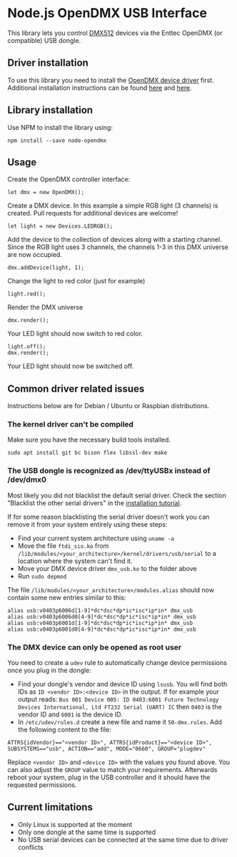 # Node.js OpenDMX USB Interface
This library lets you control [DMX512](https://en.wikipedia.org/wiki/DMX512) devices via the Enttec OpenDMX (or compatible) USB dongle.

## Driver installation
To use this library you need to install the [OpenDMX device driver](https://github.com/lowlander/dmx_usb_module) first. Additional installation instructions can be found [here](https://opendmx.net/index.php/LLA,_OpenDMX_USB_and_Q_Light_Controller_Tutorial) and [here](http://www.erwinrol.com/page/projects/open-dmx-usb/).

## Library installation
Use NPM to install the library using:
```
npm install --save node-opendmx
```

## Usage

Create the OpenDMX controller interface:
```
let dmx = new OpenDMX();
```

Create a DMX device. In this example a simple RGB light (3 channels) is created. Pull requests for additional devices are welcome!
```
let light = new Devices.LEDRGB();
```

Add the device to the collection of devices along with a starting channel. Since the RGB light uses 3 channels, the channels 1-3 in this DMX universe are now occupied.
```
dmx.addDevice(light, 1);
```

Change the light to red color (just for example)
```
light.red();
```

Render the DMX universe
```
dmx.render();
```

Your LED light should now switch to red color.
```
light.off();
dmx.render();
```

Your LED light should now be switched off.

## Common driver related issues
Instructions below are for Debian / Ubuntu or Raspbian distributions.

### The kernel driver can't be compiled
Make sure you have the necessary build tools installed.
```
sudo apt install git bc bison flex libssl-dev make
```

### The USB dongle is recognized as /dev/ttyUSBx instead of /dev/dmx0
Most likely you did not blacklist the default serial driver. Check the section "Blacklist the other serial drivers" in the [installation tutorial](https://opendmx.net/index.php/LLA,_OpenDMX_USB_and_Q_Light_Controller_Tutorial).

If for some reason blacklisting the serial driver doesn't work you can remove it from your system entirely using these steps:

 - Find your current system architecture using `uname -a`
 - Move the file `ftdi_sio.ko` from `/lib/modules/<your_architecture>/kernel/drivers/usb/serial` to a location where the system can't find it.
 - Move your DMX device driver `dmx_usb.ko` to the folder above
 - Run `sudo depmod` 

The file `/lib/modules/<your_architecture>/modules.alias` should now contain some new entries similar to this:

```
alias usb:v0403p6006d[1-9]*dc*dsc*dp*ic*isc*ip*in* dmx_usb
alias usb:v0403p6006d0[4-9]*dc*dsc*dp*ic*isc*ip*in* dmx_usb
alias usb:v0403p6001d[1-9]*dc*dsc*dp*ic*isc*ip*in* dmx_usb
alias usb:v0403p6001d0[4-9]*dc*dsc*dp*ic*isc*ip*in* dmx_usb
```

### The DMX device can only be opened as root user
You need to create a `udev` rule to automatically change device permissions once you plug in the dongle:

- Find your dongle's vendor and device ID using `lsusb`. You will find both IDs as `ID <vendor ID>:<device ID>` in the output. If for example your output reads: `Bus 001 Device 005: ID 0403:6001 Future Technology Devices International, Ltd FT232 Serial (UART) IC` then `0403` is the vendor ID and `6001` is the device ID.
- In `/etc/udev/rules.d` create a new file and name it `50-dmx.rules`. Add the following content to the file:

```
ATTRS{idVendor}=="<vendor ID>", ATTRS{idProduct}=="<device ID>", SUBSYSTEMS=="usb", ACTION=="add", MODE="0660", GROUP="plugdev"
```
Replace `<vendor ID>` and `<device ID>` with the values you found above. You can also adjust the `GROUP` value to match your requirements. Afterwards reboot your system, plug in the USB controller and it should have the requested permissions.

## Current limitations
- Only Linux is supported at the moment
- Only one dongle at the same time is supported
- No USB serial devices can be connected at the same time due to driver conflicts
